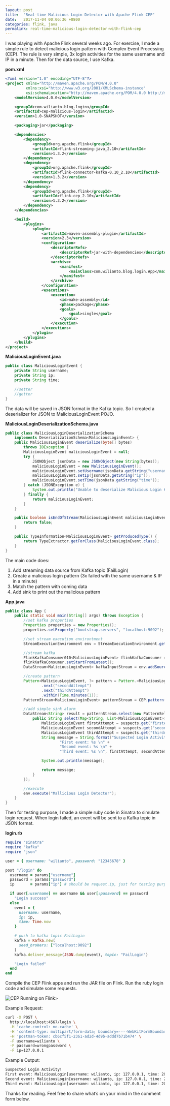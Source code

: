```yaml
---
layout: post
title:  "Real-time Malicious Login Detector with Apache Flink CEP"
date:   2017-11-04 00:06:36 +0800
categories: flink, java
permalink: real-time-malicious-login-detector-with-flink-cep
---
```


I was playing with Apache Flink several weeks ago. For exercise, I made a simple rule to detect malicious login pattern with Complex Event Processing (CEP). The rule is very simple, 3x login activities for the same username and IP in a minute. Then for the data source, I use Kafka.

<b>pom.xml</b>
```xml
<?xml version="1.0" encoding="UTF-8"?>
<project xmlns="http://maven.apache.org/POM/4.0.0"
         xmlns:xsi="http://www.w3.org/2001/XMLSchema-instance"
         xsi:schemaLocation="http://maven.apache.org/POM/4.0.0 http://maven.apache.org/xsd/maven-4.0.0.xsd">
    <modelVersion>4.0.0</modelVersion>

    <groupId>com.wilianto.blog.login</groupId>
    <artifactId>cep-malicious-login</artifactId>
    <version>1.0-SNAPSHOT</version>

    <packaging>jar</packaging>

    <dependencies>
        <dependency>
            <groupId>org.apache.flink</groupId>
            <artifactId>flink-streaming-java_2.10</artifactId>
            <version>1.3.2</version>
        </dependency>
        <dependency>
            <groupId>org.apache.flink</groupId>
            <artifactId>flink-connector-kafka-0.10_2.10</artifactId>
            <version>1.3.2</version>
        </dependency>
        <dependency>
            <groupId>org.apache.flink</groupId>
            <artifactId>flink-cep_2.10</artifactId>
            <version>1.3.2</version>
        </dependency>
    </dependencies>

    <build>
        <plugins>
            <plugin>
                <artifactId>maven-assembly-plugin</artifactId>
                <version>2.3</version>
                <configuration>
                    <descriptorRefs>
                        <descriptorRef>jar-with-dependencies</descriptorRef>
                    </descriptorRefs>
                    <archive>
                        <manifest>
                            <mainClass>com.wilianto.blog.login.App</mainClass>
                        </manifest>
                    </archive>
                </configuration>
                <executions>
                    <execution>
                        <id>make-assembly</id>
                        <phase>package</phase>
                        <goals>
                            <goal>single</goal>
                        </goals>
                    </execution>
                </executions>
            </plugin>
        </plugins>
    </build>
</project>
```

<b>MaliciousLoginEvent.java</b>

```java
public class MaliciousLoginEvent {
    private String username;
    private String ip;
    private String time;

    //setter
    //getter
} 
```

The data will be saved in JSON format in the Kafka topic. So I created a deserializer for JSON to MaliciousLoginEvent POJO.

<b>MaliciousLoginDeserializationSchema.java</b>

```java
public class MaliciousLoginDeserializationSchema 
    implements DeserializationSchema<MaliciousLoginEvent> {
    public MaliciousLoginEvent deserialize(byte[] bytes) 
        throws IOException {
        MaliciousLoginEvent maliciousLoginEvent = null;
        try {
            JSONObject jsonData = new JSONObject(new String(bytes));
            maliciousLoginEvent = new MaliciousLoginEvent();
            maliciousLoginEvent.setUsername(jsonData.getString("username"));
            maliciousLoginEvent.setIp(jsonData.getString("ip"));
            maliciousLoginEvent.setTime(jsonData.getString("time"));
        } catch (JSONException e) {
            System.out.println("Unable to deserialize Malicious Login Kafka Message");
        } finally {
            return maliciousLoginEvent;
        }
    }

    public boolean isEndOfStream(MaliciousLoginEvent maliciousLoginEvent) {
        return false;
    }

    public TypeInformation<MaliciousLoginEvent> getProducedType() {
        return TypeExtractor.getForClass(MaliciousLoginEvent.class);
    }
}
```

The main code does:
1. Add streaming data source from Kafka topic (FailLogin)
2. Create a malicious login pattern (3x failed with the same username & IP in a minute)
3. Match the pattern with coming data
4. Add sink to print out the malicious pattern

<b>App.java</b>

```java
public class App {
    public static void main(String[] args) throws Exception {
        //set kafka properties
        Properties properties = new Properties();
        properties.setProperty("bootstrap.servers", "localhost:9092");

        //set stream execution environtment
        StreamExecutionEnvironment env = StreamExecutionEnvironment.getExecutionEnvironment();

        //stream kafka
        FlinkKafkaConsumer010<MaliciousLoginEvent> flinkKafkaConsumer = new FlinkKafkaConsumer010<MaliciousLoginEvent>("FailLogin", new MaliciousLoginDeserializationSchema(), properties);
        flinkKafkaConsumer.setStartFromLatest();
        DataStream<MaliciousLoginEvent> kafkaInputStream = env.addSource(flinkKafkaConsumer).keyBy("username", "ip");

        //create pattern
        Pattern<MaliciousLoginEvent, ?> pattern = Pattern.<MaliciousLoginEvent>begin("firstAttempt")
                .next("secondAttempt")
                .next("thirdAttempt")
                .within(Time.minutes(1));
        PatternStream<MaliciousLoginEvent> patternStream = CEP.pattern(kafkaInputStream, pattern);

        //add simple sink alarm
        DataStream<String> result = patternStream.select(new PatternSelectFunction<MaliciousLoginEvent, String>() {
            public String select(Map<String, List<MaliciousLoginEvent>> suspects) throws Exception {
                MaliciousLoginEvent firstAttempt = suspects.get("firstAttempt").get(0);
                MaliciousLoginEvent secondAttempt = suspects.get("secondAttempt").get(0);
                MaliciousLoginEvent thirdAttempt = suspects.get("thirdAttempt").get(0);
                String message = String.format("Suspected Login Activity! \n" +
                        "First event: %s \n" +
                        "Second event: %s \n" +
                        "Third event: %s \n", firstAttempt, secondAttempt, thirdAttempt);

                System.out.println(message);

                return message;
            }
        });

        //execute
        env.execute("Mallicious Login Detector");
    }
}
```

Then for testing purpose, I made a simple ruby code in Sinatra to simulate login request. When login failed, an event will be sent to a Kafka topic in JSON format.

<b>login.rb</b>

```ruby
require "sinatra"
require "kafka"
require "json"

user = { username: "wilianto", password: "12345678" }

post "/login" do
  username = params["username"]
  password = params["password"]
  ip       = params["ip"] # should be request.ip, just for testing purpose

  if user[:username] == username && user[:password] == password
    "Login success"
  else
    event = {
      username: username,
      ip: ip,
      time: Time.now
    }

    # push to kafka topic FailLogin
    kafka = Kafka.new(
      seed_brokers: ["localhost:9092"]
    )
    kafka.deliver_message(JSON.dump(event), topic: "FailLogin")

    "Login failed"
  end
end
```

Compile the CEP Flink apps and run the JAR file on Flink. Run the ruby login code and simulate some requests.

<img src="/assets/images/malicious-login-cep-flink-example.webp" alt="CEP Running on Flink" title="CEP Running on Flink">>

Example Request:

```bash
curl -X POST \
  http://localhost:4567/login \
  -H 'cache-control: no-cache' \
  -H 'content-type: multipart/form-data; boundary=----WebKitFormBoundary7MA4YWxkTrZu0gW' \
  -H 'postman-token: cb6cf5f1-2361-ad2d-4d9b-addd7b71b474' \
  -F username=wilianto \
  -F password=wrongpassword \
  -F ip=127.0.0.1
```

Example Output:

```bash
Suspected Login Activity!
First event: MaliciousLogin[username: wilianto, ip: 127.0.0.1, time: 2017-11-04 18:55:06 +0700]
Second event: MaliciousLogin[username: wilianto, ip: 127.0.0.1, time: 2017-11-04 18:55:12 +0700]
Third event: MaliciousLogin[username: wilianto, ip: 127.0.0.1, time: 2017-11-04 18:55:13 +0700]
```

Thanks for reading. Feel free to share what’s on your mind in the comment form below.
